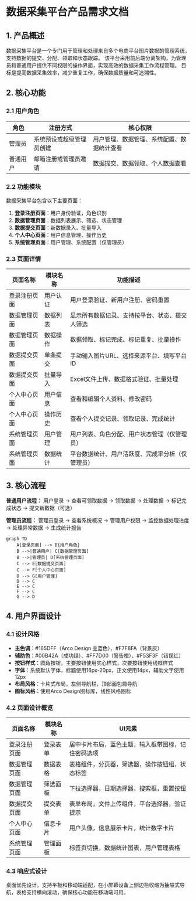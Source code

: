 # 数据采集平台产品需求文档

## 1. 产品概述

数据采集平台是一个专门用于管理和处理来自多个电商平台图片数据的管理系统，支持数据的提交、分配、领取和状态跟踪。
该平台采用前后端分离架构，为管理员和普通用户提供不同权限的操作界面，实现高效的数据采集工作流程管理。
目标是提高数据采集效率，减少重复工作，确保数据质量和可追溯性。

## 2. 核心功能

### 2.1 用户角色

| 角色 | 注册方式 | 核心权限 |
|------|----------|----------|
| 管理员 | 系统预设或超级管理员创建 | 用户管理、数据管理、系统配置、数据统计查看 |
| 普通用户 | 邮箱注册或管理员邀请 | 数据提交、数据领取、个人数据查看 |

### 2.2 功能模块

数据采集平台包含以下主要页面：
1. **登录注册页面**：用户身份验证，角色识别
2. **数据管理页面**：数据列表展示、筛选、状态管理
3. **数据提交页面**：新数据录入、批量导入
4. **个人中心页面**：用户信息管理、操作历史
5. **系统管理页面**：用户管理、系统配置（仅管理员）

### 2.3 页面详情

| 页面名称 | 模块名称 | 功能描述 |
|----------|----------|----------|
| 登录注册页面 | 用户认证 | 用户登录验证、新用户注册、密码重置 |
| 数据管理页面 | 数据列表 | 显示所有数据记录、支持按平台、状态、提交人筛选 |
| 数据管理页面 | 数据操作 | 数据领取、标记完成、标记重复、批量操作 |
| 数据提交页面 | 单条提交 | 手动输入图片URL、选择来源平台、填写平台ID |
| 数据提交页面 | 批量导入 | Excel文件上传、数据格式验证、批量处理 |
| 个人中心页面 | 用户信息 | 查看和编辑个人资料、修改密码 |
| 个人中心页面 | 操作历史 | 查看个人提交记录、领取记录、完成统计 |
| 系统管理页面 | 用户管理 | 用户列表、角色分配、用户状态管理（仅管理员） |
| 系统管理页面 | 数据统计 | 平台数据统计、用户活跃度、完成率分析（仅管理员） |

## 3. 核心流程

**普通用户流程：**
用户登录 → 查看可领取数据 → 领取数据 → 处理数据 → 标记完成状态 → 提交新数据（可选）

**管理员流程：**
管理员登录 → 查看系统概况 → 管理用户权限 → 监控数据处理进度 → 处理异常数据 → 生成统计报告

```mermaid
graph TD
    A[登录页面] --> B{用户角色}
    B -->|普通用户| C[数据管理页面]
    B -->|管理员| D[系统管理页面]
    C --> E[数据提交页面]
    C --> F[个人中心页面]
    D --> G[用户管理]
    D --> C
    E --> C
    F --> C
    G --> D
```

## 4. 用户界面设计

### 4.1 设计风格

- **主色调**：#165DFF（Arco Design 主蓝色）、#F7F8FA（背景灰）
- **辅助色**：#00B42A（成功绿）、#FF7D00（警告橙）、#F53F3F（错误红）
- **按钮样式**：圆角按钮，主要按钮使用实心样式，次要按钮使用线框样式
- **字体**：系统默认字体，标题使用16px-20px，正文使用14px，辅助文字使用12px
- **布局风格**：卡片式布局，左侧导航栏，顶部面包屑导航
- **图标风格**：使用Arco Design图标库，线性风格图标

### 4.2 页面设计概览

| 页面名称 | 模块名称 | UI元素 |
|----------|----------|---------|
| 登录注册页面 | 登录表单 | 居中卡片布局，蓝色主题，输入框带图标，记住密码选项 |
| 数据管理页面 | 数据表格 | 表格组件，分页器，筛选器，操作按钮组，状态标签 |
| 数据管理页面 | 筛选面板 | 下拉选择器，日期选择器，搜索框，重置按钮 |
| 数据提交页面 | 提交表单 | 表单布局，文件上传组件，平台选择器，验证提示 |
| 个人中心页面 | 信息卡片 | 用户头像，信息展示卡片，统计数字卡片 |
| 系统管理页面 | 管理面板 | 标签页切换，数据统计图表，用户管理表格 |

### 4.3 响应式设计

桌面优先设计，支持平板和移动端适配，在小屏幕设备上侧边栏收缩为抽屉式导航，表格支持横向滚动，确保核心功能在移动端可用。